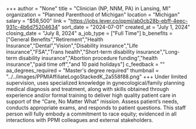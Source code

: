 +++
author = "None"
title = "Clinician (NP, NNM, PA) in Lansing, MI"
organization = "Planned Parenthood of Michigan"
location = "Michigan"
salary = "$58,500"
link = "https://jobs.lever.co/ppmi/ab0cb28b-ebff-4eec-931c-4b6d75204634"
sort_date = "2024-07-01"
created_at = "July 1, 2024"
closing_date = "July 8, 2024"
a_job_type = ["Full Time"]
b_benefits = ["General Benefits","Retirement","Health Insurance","Dental","Vision","Disability insurance","Life insurance","FSA","Trans health","Short-term disability insurance","Long-term disability insurance","Abortion procedure funding","health insurance","paid time off","and 10 paid holidays"]
c_feedback = ""
aa_degrees_required = "Master's degree required"
thumbnail = "../../images/PPMIAffiliateLogoStackedK_2a558f88.png"
+++
Under limited supervision, uses specialized knowledge in gynecological/family planning medical diagnosis and treatment, along with skills obtained through experience and/or formal training to deliver high quality patient care in support of the “Care, No Matter What” mission. Assess patient’s needs, conducts appropriate exams, and responds to patient questions. This staff person will fully embody a commitment to race equity; evidenced in all interactions with PPMI colleagues and external stakeholders.